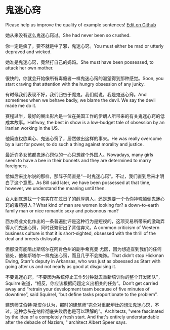 # 鬼迷心窍

Please help us improve the quality of example sentences! [Edit on Github](https://github.com/jiyushe/jiyu-example-sentence-source/blob/main/chinese/guimixinqiao.md)

<p><span class="chinese">她从来没有这么鬼迷心窍过。</span><span class="english">She had never been so crushed.</span></p>

<p><span class="chinese">你一定是疯了，要不就是中了邪，鬼迷心窍。</span><span class="english">You must either be mad or utterly depraved and wicked.</span></p>

<p><span class="chinese">她准是鬼迷心窍，竟然打自己的妈妈。</span><span class="english">She must have been possessed, to attack her own mother.</span></p>

<p><span class="chinese">很快的，你就会开始像所有毒瘾者一样鬼迷心窍的渴望得到那种感觉。</span><span class="english">Soon, you start craving that attention with the hungry obsession of any junky.</span></p>

<p><span class="chinese">有时候我们表现不好，我们归咎于魔鬼。我们就说，我是鬼迷心窍。</span><span class="english">And sometimes when we behave badly, we blame the devil. We say the devil made me do it.</span></p>

<p><span class="chinese">赛程过半，最好的展出影片是一位在美国工作的伊朗人所带来的有关鬼迷心窍的低成本故事。</span><span class="english">Halfway, the best in show is a low-budget tale of obsession by an Iranian working in the US.</span></p>

<p><span class="chinese">他简直权欲熏心、鬼迷心窍了，居然做出这样的事来。</span><span class="english">He was really overcome by a lust for power, to do such a thing against morality and justice.</span></p>

<p><span class="chinese">最近许多女孩都鬼迷心窍似的一心只想嫁个外国人。</span><span class="english">Nowadays, many girls seem to have a bee in their bonnets and they are determined to marry foreigners.</span></p>

<p><span class="chinese">恰如后来比尔说的那样，那阵子简直是“一时鬼迷心窍”。不过，我们直到后来才明白了这个意思。</span><span class="english">As Bill said later, we have been possessed at that time, however, we understand the meaning until then.</span></p>

<p><span class="chinese">女人到底想找一个实实在在过日子的醇厚男人，还是想要一个令你神魂颠倒鬼迷心窍的毒药男人？</span><span class="english">What kind of man are women looking for? a down-to-earth family man or nice romantic sexy and poisonous man?</span></p>

<p><span class="chinese">西方商业文化作出的一条普遍批评是这种行为是短视的，这项交易所带来的激动弄得人们鬼迷心窍，同时还繁衍出了背信弃义。</span><span class="english">A common criticism of Western business culture is that it is short-sighted, obsessed with the thrill of the deal and breeds disloyalty.</span></p>

<p><span class="chinese">但那没有能阻止斯塔尔在阿肯色州的副手希克曼·尤因，因为想追查到我们的任何错处，他和斯塔尔一样鬼迷心窍，而且几乎不会掩饰。</span><span class="english">That didn’t stop Hickman Ewing, Starr’s deputy in Arkansas, who was just as obsessed as Starr with going after us and not nearly as good at disguising it.</span></p>

<p><span class="chinese">不要鬼迷心窍，“不要因为系统停止工作5分钟就去重新培训你的整个开发团队”，Squirrel说道，“相反，你应该根据问题定义出相关的任务”。</span><span class="english">Don’t get carried away and “retrain your development team because of five minutes of downtime”, said Squirrel, “but define tasks proportionate to the problem”.</span></p>

<p><span class="chinese">建筑师艾伯特·斯皮尔认为，那时的建筑师“完全对重起炉灶的想法鬼迷心窍，不过，这种念头在纳粹彻底失败后也是可以理解的”。</span><span class="english">Architects, "were fascinated by the idea of a completely fresh start. And that's entirely understandable after the debacle of Nazism, " architect Albert Speer says.</span></p>

